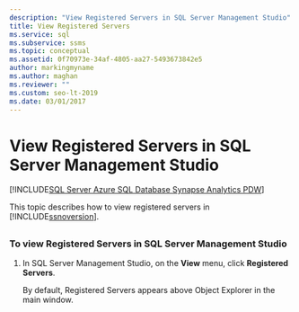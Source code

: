 ```yaml
---
description: "View Registered Servers in SQL Server Management Studio"
title: View Registered Servers
ms.service: sql
ms.subservice: ssms
ms.topic: conceptual
ms.assetid: 0f70973e-34af-4805-aa27-5493673842e5
author: markingmyname
ms.author: maghan
ms.reviewer: ""
ms.custom: seo-lt-2019
ms.date: 03/01/2017
---
```


# View Registered Servers in SQL Server Management Studio

[!INCLUDE[SQL Server Azure SQL Database Synapse Analytics PDW](../../includes/applies-to-version/sql-asdb-asdbmi-asa-pdw.md)]

This topic describes how to view registered servers in [!INCLUDE[ssnoversion](../../includes/ssnoversion-md.md)].

## <a name="SSMSProcedure"></a>

### To view Registered Servers in SQL Server Management Studio  

1. In SQL Server Management Studio, on the **View** menu, click **Registered Servers**.

    By default, Registered Servers appears above Object Explorer in the main window.
